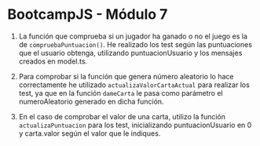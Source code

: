 # BootcampJS - Módulo 7

1. La función que comprueba si un jugador ha ganado o no el juego es la de `compruebaPuntuacion()`. He realizado los test según las puntuaciones que el usuario obtenga, utilizando puntuacionUsuario y los mensajes creados en model.ts.

2. Para comprobar si la función que genera número aleatorio lo hace correctamente he utilizado `actualizaValorCartaActual` para realizar los test, ya que en la función `dameCarta` le pasa como parámetro el numeroAleatorio generado en dicha función.

3. En el caso de comprobar el valor de una carta, utilizo la función `actualizaPuntuacion` para los test, inicializando puntuacionUsuario en 0 y carta.valor según el valor que le indiques.
